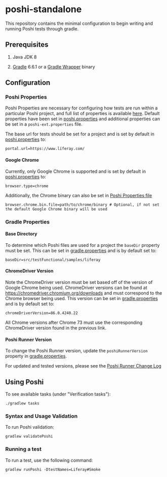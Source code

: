 # poshi-standalone
This repository contains the minimal configuration to begin writing and running Poshi tests through gradle.

## Prerequisites

 1. Java JDK 8

 2. [Gradle](https://gradle.org/install/) 6.6.1 or a [Gradle Wrapper](https://docs.gradle.org/current/userguide/gradle_wrapper.html#sec:adding_wrapper) binary

## Configuration

### Poshi Properties

Poshi Properties are necessary for configuring how tests are run within a particular Poshi project, and full list of properties is available [here](https://github.com/liferay/liferay-portal/blob/master/modules/test/poshi/poshi-properties.markdown). Default properties have been set in [poshi.properties](poshi.properties) and additional properties can be set in a `poshi-ext.properties` file.

The base url for tests should be set for a project and is set by default in [poshi.properties](poshi.properties) to:
```
portal.url=https://www.liferay.com/
```

#### Google Chrome
Currently, only Google Chrome is supported and is set by default in [poshi.properties](poshi.properties) to:
```
browser.type=chrome
```

Additionally, the Chrome binary can also be set in [Poshi Properties file](#poshi-properties-files)
```
browser.chrome.bin.file=path/to/chrome/binary # Optional, if not set the default Google Chrome binary will be used
```

### Gradle Properties

#### Base Directory
To determine which Poshi files are used for a project the `baseDir` property must be set. This can be set in [gradle.properties](gradle.properties) and is by default set to:
```
baseDir=src/testFunctional/samples/liferay
```

#### ChromeDriver Version

Note the ChromeDriver version must be set based off of the version of Google Chrome being used. ChromeDriver versions can be found at https://chromedriver.chromium.org/downloads and must correspond to the Chrome browser being used. This version can be set in [gradle.properties](gradle.properties) and is by default set to:
```
chromeDriverVersion=86.0.4240.22
```

All Chrome versions after Chrome 73 must use the corresponding ChromeDriver version found in the previous link.

#### Poshi Runner Version
To change the Poshi Runner version, update the `poshiRunnerVersion` property in [gradle.properties](gradle.properties).

For updated and tested versions, please see the [Poshi Runner Change Log](https://github.com/liferay/liferay-portal/blob/master/modules/test/poshi/CHANGELOG.markdown)

## Using Poshi

To see available tasks (under "Verification tasks"):
```
./gradlew tasks
```

### Syntax and Usage Validation
To run Poshi validation:
```
gradlew validatePoshi
```

### Running a test
To run a test, use the following command:
```
gradlew runPoshi -DtestNames=Liferay#Smoke
```